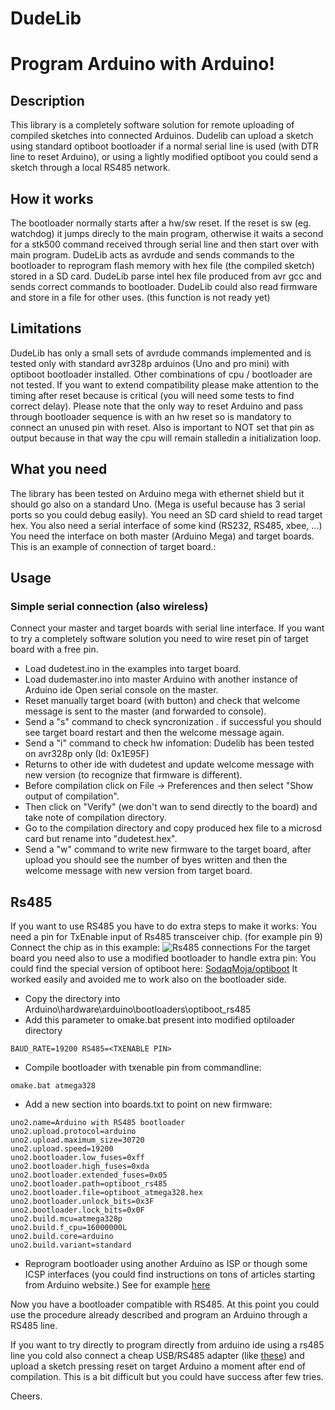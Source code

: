 # DudeLib
# Program Arduino with Arduino!

## Description
This library is a completely software solution for remote uploading of compiled sketches into connected Arduinos.
Dudelib can upload a sketch using standard optiboot bootloader if a normal serial line is used (with DTR line
to reset Arduino), or using a lightly modified optiboot you could send a sketch through a local RS485 network.

## How it works
The bootloader normally starts after a hw/sw reset. If the reset is sw (eg. watchdog) it jumps direcly to 
the main program, otherwise it waits a second for a stk500 command received through serial line and
then start over with main program.
DudeLib acts as avrdude and sends commands to the bootloader to reprogram flash memory with hex file (the
compiled sketch) stored in a SD card.
DudeLib parse intel hex file produced from avr gcc and sends correct commands to bootloader.
DudeLib could also read firmware and store in a file for other uses. (this function is not ready yet)

## Limitations
DudeLib has only a small sets of avrdude commands implemented and is tested only with standard avr328p arduinos (Uno and pro mini) with optiboot bootloader installed. Other combinations of cpu / bootloader are not tested. If you want to extend compatibility please make attention to the timing after reset because is critical (you will need some tests to find correct delay).
Please note that the only way to reset Arduino and pass through bootloader sequence is with an hw reset so is mandatory to connect an unused pin with reset. Also is important to NOT set that pin as output because in that way the cpu will remain stalledin a initialization loop.

## What you need
The library has been tested on Arduino mega with ethernet shield but it should go also on a standard Uno.
(Mega is useful because has 3 serial ports so you could debug easily).
You need an SD card shield to read target hex.
You also need a serial interface of some kind (RS232, RS485, xbee, ...)
You need the interface on both master (Arduino Mega) and target boards.
This is an example of connection of target board.:
<picture>

## Usage
### Simple serial connection (also wireless)
Connect your master and target boards with serial line interface.
If you want to try a completely software solution you need to wire reset pin of target board with a free pin.
<image>
* Load dudetest.ino in the examples into target board.
* Load dudemaster.ino into master Arduino with another instance of Arduino ide 
Open serial console on the master.
* Reset manually target board (with button) and check that welcome message is sent to the master 
(and forwarded to console).
* Send a "s" command to check syncronization . if successful you should see target board restart and then 
the welcome message again.
* Send a "i" command to check hw infomation: Dudelib has been tested on avr328p only (Id: 0x1E95F)
* Returns to other ide with dudetest and update welcome message with new version (to recognize that firmware
is different). 
* Before compilation click on File -> Preferences and then select "Show output of compilation".
* Then click on "Verify" (we don't wan to send directly to the board) and take note of compilation directory.
* Go to the compilation directory and copy produced hex file to a microsd card but rename into "dudetest.hex".
* Send a "w" command to write new firmware to the target board, after upload you should see 
 the number of byes written and then the welcome message with new version from target board.

## Rs485
If you want to use RS485 you have to do extra steps to make it works:
You need a pin for TxEnable input of Rs485 transceiver chip. (for example pin 9)
Connect the chip as in this example:
![Rs485 connections](https://github.com/vinmenn/DudeLib/blob/master/images/Rs485%20connections.png)
For the target board you need also to use a modified bootloader to handle extra pin:
You could find the special version of optiboot here: [SodaqMoja/optiboot](https://github.com/SodaqMoja/optiboot)
It worked easily and avoided me to work also on the bootloader side.
* Copy the directory into Arduino\hardware\arduino\bootloaders\optiboot_rs485 
* Add this parameter to omake.bat present into modified optiloader directory
```
BAUD_RATE=19200 RS485=<TXENABLE PIN>
```
* Compile bootloader with txenable pin from commandline:
```
omake.bat atmega328
```
* Add a new section into boards.txt to point on new firmware:
```
uno2.name=Arduino with RS485 bootloader
uno2.upload.protocol=arduino
uno2.upload.maximum_size=30720
uno2.upload.speed=19200
uno2.bootloader.low_fuses=0xff
uno2.bootloader.high_fuses=0xda
uno2.bootloader.extended_fuses=0x05
uno2.bootloader.path=optiboot_rs485
uno2.bootloader.file=optiboot_atmega328.hex
uno2.bootloader.unlock_bits=0x3F
uno2.bootloader.lock_bits=0x0F
uno2.build.mcu=atmega328p
uno2.build.f_cpu=16000000L
uno2.build.core=arduino
uno2.build.variant=standard 
```
* Reprogram bootloader using another Arduino as ISP or though some ICSP interfaces (you could find instructions
on tons of articles starting from Arduino website.)
See for example [here](http://arduino.cc/en/Guide/ArduinoISP)

Now you have a bootloader compatible with RS485. 
At this point you could use the procedure already described and program an Arduino through a RS485 line.

If you want to try directly to program directly from arduino ide using a rs485 line you cold also connect a cheap
USB/RS485 adapter (like [these](http://www.ebay.co.uk/bhp/usb-to-rs485-converter)) and upload a sketch pressing reset on target Arduino a moment after end of compilation. This is a bit difficult but you could have success after few tries. 


Cheers. 






